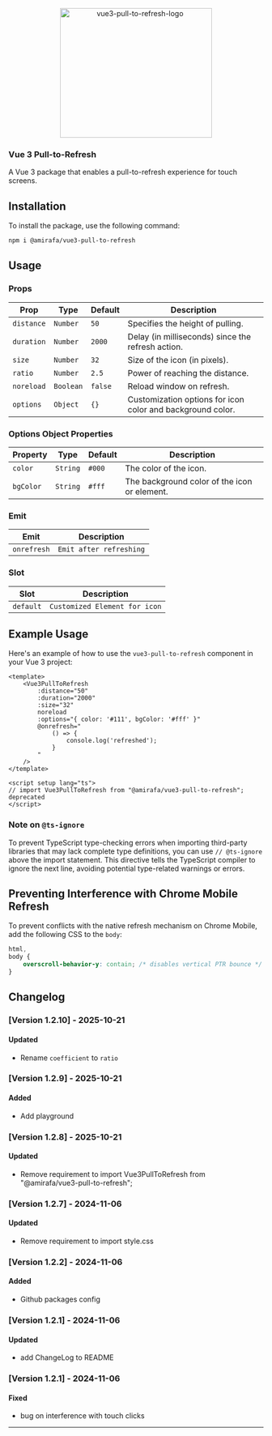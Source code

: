 <p align="center">
  <a href='https://postimages.org/' target='_blank'>
    <img 
      src='https://i.postimg.cc/PqqK5WcJ/Vue3-Pull-To-Refresh-logo.png'       
      width="300" 
      height="256"  
      border='0' 
      alt='vue3-pull-to-refresh-logo'
    />
  </a>
</p>

### Vue 3 Pull-to-Refresh

A Vue 3 package that enables a pull-to-refresh experience for touch screens.

## Installation

To install the package, use the following command:

```bash
npm i @amirafa/vue3-pull-to-refresh
```

## Usage

### Props

| Prop       | Type      | Default | Description                                                |
| ---------- | --------- | ------- | ---------------------------------------------------------- |
| `distance` | `Number`  | `50`    | Specifies the height of pulling.                           |
| `duration` | `Number`  | `2000`  | Delay (in milliseconds) since the refresh action.          |
| `size`     | `Number`  | `32`    | Size of the icon (in pixels).                              |
| `ratio`    | `Number`  | `2.5`   | Power of reaching the distance.                            |
| `noreload` | `Boolean` | `false` | Reload window on refresh.                                  |
| `options`  | `Object`  | `{}`    | Customization options for icon color and background color. |

### Options Object Properties

| Property  | Type     | Default | Description                                  |
| --------- | -------- | ------- | -------------------------------------------- |
| `color`   | `String` | `#000`  | The color of the icon.                       |
| `bgColor` | `String` | `#fff`  | The background color of the icon or element. |

### Emit

| Emit        | Description             |
| ----------- | ----------------------- |
| `onrefresh` | `Emit after refreshing` |

### Slot

| Slot      | Description                   |
| --------- | ----------------------------- |
| `default` | `Customized Element for icon` |

## Example Usage

Here's an example of how to use the `vue3-pull-to-refresh` component in your Vue 3 project:

```vue
<template>
    <Vue3PullToRefresh
        :distance="50"
        :duration="2000"
        :size="32"
        noreload
        :options="{ color: '#111', bgColor: '#fff' }"
        @onrefresh="
            () => {
                console.log('refreshed');
            }
        "
    />
</template>

<script setup lang="ts">
// import Vue3PullToRefresh from "@amirafa/vue3-pull-to-refresh"; deprecated
</script>
```

### Note on `@ts-ignore`

To prevent TypeScript type-checking errors when importing third-party libraries that may lack complete type definitions, you can use `// @ts-ignore` above the import statement. This directive tells the TypeScript compiler to ignore the next line, avoiding potential type-related warnings or errors.

## Preventing Interference with Chrome Mobile Refresh

To prevent conflicts with the native refresh mechanism on Chrome Mobile, add the following CSS to the `body`:

```css
html,
body {
    overscroll-behavior-y: contain; /* disables vertical PTR bounce */
}
```

## Changelog

### [Version 1.2.10] - 2025-10-21

#### Updated

-   Rename `coefficient` to `ratio`

### [Version 1.2.9] - 2025-10-21

#### Added

-   Add playground

### [Version 1.2.8] - 2025-10-21

#### Updated

-   Remove requirement to import Vue3PullToRefresh from "@amirafa/vue3-pull-to-refresh";

### [Version 1.2.7] - 2024-11-06

#### Updated

-   Remove requirement to import style.css

### [Version 1.2.2] - 2024-11-06

#### Added

-   Github packages config

### [Version 1.2.1] - 2024-11-06

#### Updated

-   add ChangeLog to README

### [Version 1.2.1] - 2024-11-06

#### Fixed

-   bug on interference with touch clicks

---
